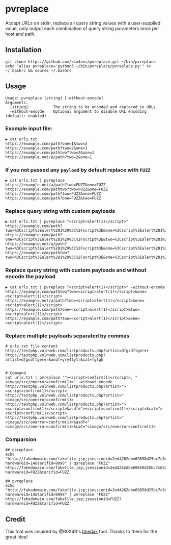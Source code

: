 # pvreplace
 
Accept URLs on stdin, replace all query string values with a user-supplied value, only output
each combination of query string parameters once per host and path.

## Installation
```
git clone https://github.com/rix4uni/pvreplace.git ~/bin/pvreplace
echo "alias pvreplace='python3 ~/bin/pvreplace/pvreplace.py'" >> ~/.bashrc && source ~/.bashrc
```

## Usage
```
Usage: pvreplace [string] [-without-encode]
Arguments:
  [string]           The string to be encoded and replaced in URLs
  -without-encode    Optional argument to disable URL encoding (default: enabled)
```

### Example input file:
```
▶ cat urls.txt
https://example.com/path?one=1&two=2
https://example.com/path?two=2&one=1
https://example.com/pathtwo?two=2&one=1
https://example.net/a/path?two=2&one=1
```

### If you not passed any `payload` by default replace with `FUZZ`
```
▶ cat urls.txt | pvreplace
https://example.net/a/path?two=FUZZ&one=FUZZ
https://example.com/pathtwo?two=FUZZ&one=FUZZ
https://example.com/path?two=FUZZ&one=FUZZ
https://example.com/path?one=FUZZ&two=FUZZ
```

### Replace query string with custom payloads
```
▶ cat urls.txt | pvreplace "<script>alert(1)</script>"
https://example.com/path?two=%3Cscript%3Ealert%281%29%3C%2Fscript%3E&one=%3Cscript%3Ealert%281%29%3C%2Fscript%3E
https://example.com/path?one=%3Cscript%3Ealert%281%29%3C%2Fscript%3E&two=%3Cscript%3Ealert%281%29%3C%2Fscript%3E
https://example.net/a/path?two=%3Cscript%3Ealert%281%29%3C%2Fscript%3E&one=%3Cscript%3Ealert%281%29%3C%2Fscript%3E
https://example.com/pathtwo?two=%3Cscript%3Ealert%281%29%3C%2Fscript%3E&one=%3Cscript%3Ealert%281%29%3C%2Fscript%3E
```

### Replace query string with custom payloads and without encode the payload
```
▶ cat urls.txt | pvreplace "<script>alert(1)</script>" -without-encode
https://example.com/pathtwo?two=<script>alert(1)</script>&one=<script>alert(1)</script>
https://example.net/a/path?two=<script>alert(1)</script>&one=<script>alert(1)</script>
https://example.com/path?one=<script>alert(1)</script>&two=<script>alert(1)</script>
https://example.com/path?two=<script>alert(1)</script>&one=<script>alert(1)</script>
```

### Replace multiple payloads separated by commas
```
# urls.txt file content
http://testphp.vulnweb.com/listproducts.php?artist=dfgsdftgerer
http://testphp.vulnweb.com/listproducts.php?artist=dfgsdftgerer&asdf=yry4tytr&cat=fgfgh


# Command
cat urls.txt | pvreplace '"><script>confirm(1)</script>, "<image/src/onerror=confirm(1)>' -without-encode
http://testphp.vulnweb.com/listproducts.php?artist="><script>confirm(1)</script>
http://testphp.vulnweb.com/listproducts.php?artist="<image/src/onerror=confirm(1)>
http://testphp.vulnweb.com/listproducts.php?artist="><script>confirm(1)</script>&asdf="><script>confirm(1)</script>&cat="><script>confirm(1)</script>
http://testphp.vulnweb.com/listproducts.php?artist="<image/src/onerror=confirm(1)>&asdf="<image/src/onerror=confirm(1)>&cat="<image/src/onerror=confirm(1)>
```

### Comparsion
```
## qsreplace
echo "http://fakedomain.com/fakefile.jsp;jsessionid=2ed4262dbe69850d25bc7c6424ba59db?hardwareid=14&tarifid=9998" | qsreplace "FUZZ"
http://fakedomain.com/fakefile.jsp;jsessionid=2ed4262dbe69850d25bc7c6424ba59db?hardwareid=FUZZ&tarifid=FUZZ

## pvreplace
echo "http://fakedomain.com/fakefile.jsp;jsessionid=2ed4262dbe69850d25bc7c6424ba59db?hardwareid=14&tarifid=9998" | pvreplace "FUZZ"
http://fakedomain.com/fakefile.jsp;jsessionid=FUZZ?hardwareid=FUZZ&tarifid=FUZZ
```

## Credit
This tool was inspired by @R0X4R's [bhedak](https://github.com/R0X4R/bhedak) tool. Thanks to them for the great idea!
